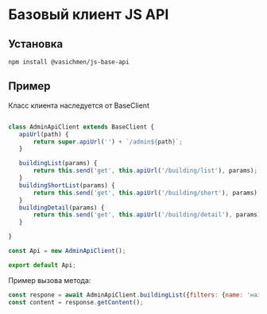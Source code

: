 # Базовый клиент JS API

## Установка 

```shell
npm install @vasichmen/js-base-api
```

## Пример

Класс клиента наследуется от BaseClient
 ```javascript

 class AdminApiClient extends BaseClient {
    apiUrl(path) {
        return super.apiUrl('') + `/admin${path}`;
    }

    buildingList(params) {
        return this.send('get', this.apiUrl('/building/list'), params);
    }
    buildingShortList(params) {
        return this.send('get', this.apiUrl('/building/short'), params);
    }
    buildingDetail(params) {
        return this.send('get', this.apiUrl('/building/detail'), params);
    }

}

const Api = new AdminApiClient();

export default Api;
 ```

Пример вызова метода: 

```javascript
const respone = await AdminApiClient.buildingList({filters: {name: 'название'}})
const content = response.getContent();
```